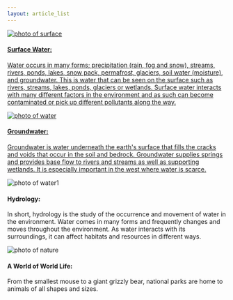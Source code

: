 ```yaml
---
layout: article_list
---
```

<div class="article">
  <div class="article1">
    <a href="/web1-jekyll/surface_water.html">
    <img src="/web1-jekyll/img/surface.jpg" alt="photo of surface" class="photo-surface">
    <h4>Surface Water:</h4>
      <p>Water occurs in many forms; precipitation (rain, fog and snow), streams, rivers, ponds, lakes, snow pack, permafrost,       glaciers, soil water (moisture), and groundwater. 
       This is water that can be seen on the surface such as rivers, streams, lakes, ponds, glaciers or wetlands. 
      Surface water interacts with many different factors in the environment and as such can become contaminated 
        or pick up different pollutants along the way.</p>
    </a>
  </div>

<div class="article2">
  <a href="/web1-jekyll/specific.html">
 <img src="/web1-jekyll/img/water.jpg" alt="photo of water" class="photo-water">
  <h4>Groundwater:</h4>
    <p>Groundwater is water underneath the earth's surface that fills the cracks and voids that occur in the soil and bedrock. 
        Groundwater supplies springs and provides base flow to rivers and streams as well as supporting wetlands. 
      It is especially important in the west where water is scarce. </p>
  </a>
</div>

<div class="article3">
<img src="/web1-jekyll/img/water1.jpg" alt="photo of water1" class="photo-water1">
  <h4>Hydrology:</h4>
  <p>In short, hydrology is the study of the occurrence and movement of water in the environment. Water comes in many forms     and frequently changes and moves throughout the environment. As water interacts with its surroundings, it can affect            habitats and resources in different ways.</p>
</div>

<div class="article4">
<img src="/web1-jekyll/img/nature.jpeg" alt="photo of nature" class="photo-nature">
  <h4>A World of World Life:</h4>
  <p>From the smallest mouse to a giant grizzly bear, national parks are home to animals of all shapes and sizes.</p>
</div>


</div>
